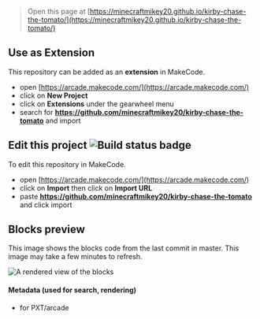  


> Open this page at [https://minecraftmikey20.github.io/kirby-chase-the-tomato/](https://minecraftmikey20.github.io/kirby-chase-the-tomato/)

## Use as Extension

This repository can be added as an **extension** in MakeCode.

* open [https://arcade.makecode.com/](https://arcade.makecode.com/)
* click on **New Project**
* click on **Extensions** under the gearwheel menu
* search for **https://github.com/minecraftmikey20/kirby-chase-the-tomato** and import

## Edit this project ![Build status badge](https://github.com/minecraftmikey20/kirby-chase-the-tomato/workflows/MakeCode/badge.svg)

To edit this repository in MakeCode.

* open [https://arcade.makecode.com/](https://arcade.makecode.com/)
* click on **Import** then click on **Import URL**
* paste **https://github.com/minecraftmikey20/kirby-chase-the-tomato** and click import

## Blocks preview

This image shows the blocks code from the last commit in master.
This image may take a few minutes to refresh.

![A rendered view of the blocks](https://github.com/minecraftmikey20/kirby-chase-the-tomato/raw/master/.github/makecode/blocks.png)

#### Metadata (used for search, rendering)

* for PXT/arcade
<script src="https://makecode.com/gh-pages-embed.js"></script><script>makeCodeRender("{{ site.makecode.home_url }}", "{{ site.github.owner_name }}/{{ site.github.repository_name }}");</script>

